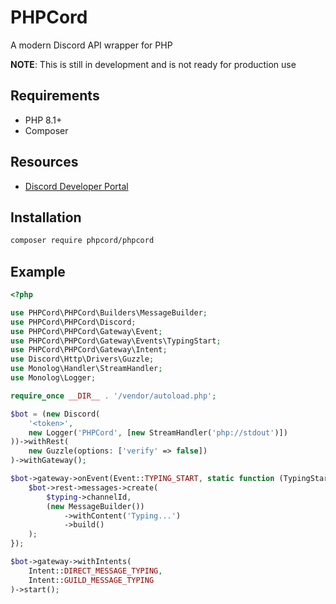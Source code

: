 # PHPCord

A modern Discord API wrapper for PHP

**NOTE**: This is still in development and is not ready for production use

## Requirements

- PHP 8.1+
- Composer

## Resources

- [Discord Developer Portal](https://discord.com/developers/docs/intro)

## Installation

```bash
composer require phpcord/phpcord
```

## Example

```php
<?php

use PHPCord\PHPCord\Builders\MessageBuilder;
use PHPCord\PHPCord\Discord;
use PHPCord\PHPCord\Gateway\Event;
use PHPCord\PHPCord\Gateway\Events\TypingStart;
use PHPCord\PHPCord\Gateway\Intent;
use Discord\Http\Drivers\Guzzle;
use Monolog\Handler\StreamHandler;
use Monolog\Logger;

require_once __DIR__ . '/vendor/autoload.php';

$bot = (new Discord(
    '<token>',
    new Logger('PHPCord', [new StreamHandler('php://stdout')])
))->withRest(
    new Guzzle(options: ['verify' => false])
)->withGateway();

$bot->gateway->onEvent(Event::TYPING_START, static function (TypingStart $typing) use ($bot) {
    $bot->rest->messages->create(
        $typing->channelId,
        (new MessageBuilder())
            ->withContent('Typing...')
            ->build()
    );
});

$bot->gateway->withIntents(
    Intent::DIRECT_MESSAGE_TYPING, 
    Intent::GUILD_MESSAGE_TYPING
)->start();

```


